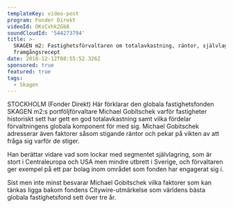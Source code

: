 ```yaml
---
templateKey: video-post
program: Fonder Direkt
videoId: OKsCxhk2Gb8
soundCloudId: '544273794'
title: >-
  SKAGEN m2: Fastighetsförvaltaren om totalavkastning, räntor, självlagring och
  framgångsrecept
date: 2018-12-12T08:55:52.326Z
sponsored: true
featured: true
tags:
  - Skagen
---
```

STOCKHOLM (Fonder Direkt) Här förklarar den globala fastighetsfonden SKAGEN m2:s portföljförvaltare Michael Gobitschek varför fastigheter historiskt sett har gett en god totalavkastning samt vilka fördelar förvaltningens globala komponent för med sig. Michael Gobitschek adresserar även faktorer såsom stigande räntor och pekar på vikten av att fråga sig varför de stiger.

Han berättar vidare vad som lockar med segmentet självlagring, som är stort i Centraleuropa och USA men mindre utbrett i Sverige, och förvaltaren ger exempel på ett par bolag inom området som fonden har engagerat sig i.

Sist men inte minst besvarar Michael Gobitschek vilka faktorer som kan tänkas ligga bakom fondens Citywire-utmärkelse som världens bästa globala fastighetsfond sett över tre år.
